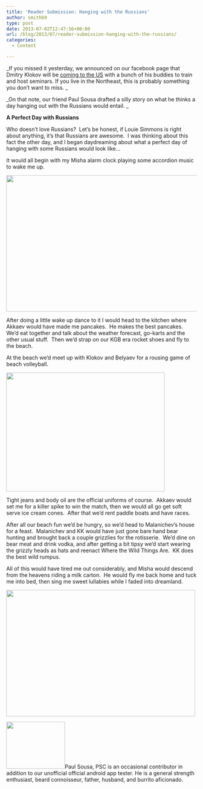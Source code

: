 ```yaml
---
title: 'Reader Submission: Hanging with the Russians'
author: smithb9
type: post
date: 2013-07-02T12:47:56+00:00
url: /blog/2013/07/reader-submission-hanging-with-the-russians/
categories:
  - Content

---
```

_If you missed it yesterday, we announced on our facebook page that Dmitry Klokov will be [coming to the US][1] with a bunch of his buddies to train and host seminars. If you live in the Northeast, this is probably something you don&#8217;t want to miss. _

_On that note, our friend Paul Sousa drafted a silly story on what he thinks a day hanging out with the Russians would entail. _

**A Perfect Day with Russians**
  
Who doesn’t love Russians?  Let’s be honest, if Louie Simmons is right about anything, it’s that Russians are awesome.  I was thinking about this fact the other day, and I began daydreaming about what a perfect day of hanging with some Russians would look like…

It would all begin with my Misha alarm clock playing some accordion music to wake me up.

<p style="text-align: center">
  <em id="__mceDel"><img class="aligncenter" alt="" src="http://www.dvdtechcameras.com/gallery/yashma/7/7.jpg" width="540" height="360" /></em>
</p>

After doing a little wake up dance to it I would head to the kitchen where Akkaev would have made me pancakes.  He makes the best pancakes.  We’d eat together and talk about the weather forecast, go-karts and the other usual stuff.  Then we’d strap on our KGB era rocket shoes and fly to the beach.

At the beach we’d meet up with Klokov and Belyaev for a rousing game of beach volleyball.

<img class="aligncenter" alt="" src="http://users.telenet.be/tom.goegebuer/images/Santa%20Domingo06/SD%20Beach1.jpg" width="419" height="314" />

Tight jeans and body oil are the official uniforms of course.  Akkaev would set me for a killer spike to win the match, then we would all go get soft serve ice cream cones.  After that we’d rent paddle boats and have races.

After all our beach fun we’d be hungry, so we’d head to Malanichev’s house for a feast.  Malanichev and KK would have just gone bare hand bear hunting and brought back a couple grizzlies for the rotisserie.  We’d dine on bear meat and drink vodka, and after getting a bit tipsy we’d start wearing the grizzly heads as hats and reenact Where the Wild Things Are.  KK does the best wild rumpus.

All of this would have tired me out considerably, and Misha would descend from the heavens riding a milk carton.  He would fly me back home and tuck me into bed, then sing me sweet lullabies while I faded into dreamland.

<img class="aligncenter" alt="" src="http://25.media.tumblr.com/tumblr_lmiyfjGnAp1qdzr3oo1_500.jpg" width="500" height="334" />

<img class="alignleft" alt="" src="https://fbcdn-sphotos-d-a.akamaihd.net/hphotos-ak-prn1/p206x206/643946_10151205335263999_857794926_n.jpg" width="155" height="124" />Paul Sousa, PSC is an occasional contributor in addition to our unofficial official android app tester. He is a general strength enthusiast, beard connoisseur, father, husband, and burrito aficionado.

 [1]: https://www.facebook.com/NorwoodWeightlifing?fref=ts